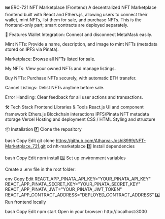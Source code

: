 
🖼️ ERC-721 NFT Marketplace (Frontend)
A decentralized NFT Marketplace frontend built with React and Ethers.js, allowing users to connect their wallet, mint NFTs, list them for sale, and purchase NFTs. This is the frontend-only part; smart contracts are deployed separately.

🚀 Features
Wallet Integration: Connect and disconnect MetaMask easily.

Mint NFTs: Provide a name, description, and image to mint NFTs (metadata stored on IPFS via Pinata).

Marketplace: Browse all NFTs listed for sale.

My NFTs: View your owned NFTs and manage listings.

Buy NFTs: Purchase NFTs securely, with automatic ETH transfer.

Cancel Listings: Delist NFTs anytime before sale.

Error Handling: Clear feedback for all user actions and transactions.

🛠 Tech Stack
Frontend	Libraries & Tools
React.js	UI and component framework
Ethers.js	Blockchain interactions
IPFS/Pinata	NFT metadata storage
Vercel	Hosting and deployment
CSS / HTML	Styling and structure

📦 Installation
1️⃣ Clone the repository

bash
Copy
Edit
git clone https://github.com/Atharva-Joshi8999/NFT-Marketplace_721.git
cd nft-marketplace
2️⃣ Install dependencies

bash
Copy
Edit
npm install
3️⃣ Set up environment variables

Create a .env file in the root folder:

env
Copy
Edit
REACT_APP_PINATA_API_KEY="YOUR_PINATA_API_KEY"
REACT_APP_PINATA_SECRET_KEY="YOUR_PINATA_SECRET_KEY"
REACT_APP_PINATA_JWT="YOUR_PINATA_JWT_TOKEN"
REACT_APP_CONTRACT_ADDRESS="DEPLOYED_CONTRACT_ADDRESS"
4️⃣ Run frontend locally

bash
Copy
Edit
npm start
Open in your browser: http://localhost:3000
